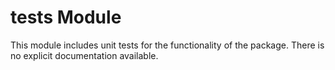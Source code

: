 # tests Module

This module includes unit tests for the functionality of the package.
There is no explicit documentation available.
